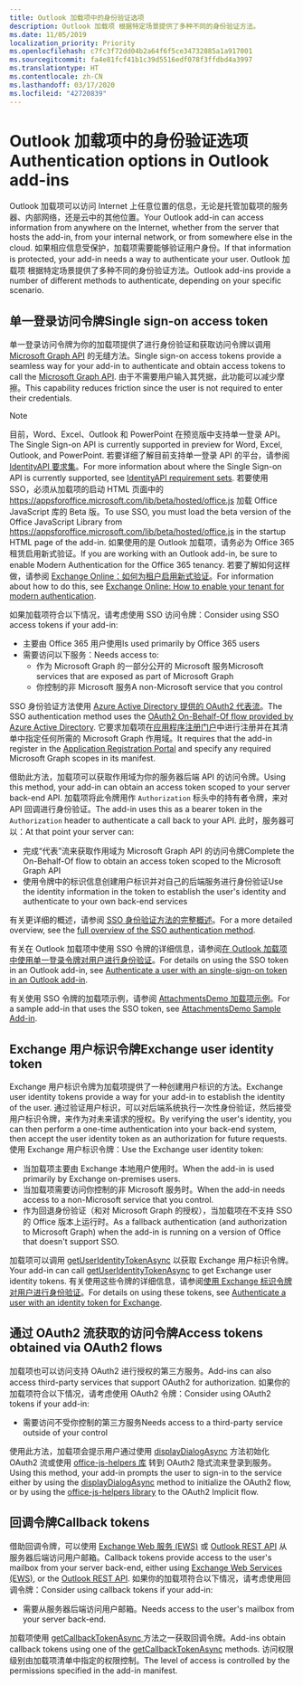 ```yaml
---
title: Outlook 加载项中的身份验证选项
description: Outlook 加载项 根据特定场景提供了多种不同的身份验证方法。
ms.date: 11/05/2019
localization_priority: Priority
ms.openlocfilehash: c7fc3f72dd04b2a64f6f5ce34732885a1a917001
ms.sourcegitcommit: fa4e81fcf41b1c39d5516edf078f3ffdbd4a3997
ms.translationtype: HT
ms.contentlocale: zh-CN
ms.lasthandoff: 03/17/2020
ms.locfileid: "42720839"
---
```

# <a name="authentication-options-in-outlook-add-ins"></a><span data-ttu-id="230f3-103">Outlook 加载项中的身份验证选项</span><span class="sxs-lookup"><span data-stu-id="230f3-103">Authentication options in Outlook add-ins</span></span>

<span data-ttu-id="230f3-104">Outlook 加载项可以访问 Internet 上任意位置的信息，无论是托管加载项的服务器、内部网络，还是云中的其他位置。</span><span class="sxs-lookup"><span data-stu-id="230f3-104">Your Outlook add-in can access information from anywhere on the Internet, whether from the server that hosts the add-in, from your internal network, or from somewhere else in the cloud.</span></span> <span data-ttu-id="230f3-105">如果相应信息受保护，加载项需要能够验证用户身份。</span><span class="sxs-lookup"><span data-stu-id="230f3-105">If that information is protected, your add-in needs a way to authenticate your user.</span></span> <span data-ttu-id="230f3-106">Outlook 加载项 根据特定场景提供了多种不同的身份验证方法。</span><span class="sxs-lookup"><span data-stu-id="230f3-106">Outlook add-ins provide a number of different methods to authenticate, depending on your specific scenario.</span></span>

## <a name="single-sign-on-access-token"></a><span data-ttu-id="230f3-107">单一登录访问令牌</span><span class="sxs-lookup"><span data-stu-id="230f3-107">Single sign-on access token</span></span>

<span data-ttu-id="230f3-108">单一登录访问令牌为你的加载项提供了进行身份验证和获取访问令牌以调用 [Microsoft Graph API](/graph/overview) 的无缝方法。</span><span class="sxs-lookup"><span data-stu-id="230f3-108">Single sign-on access tokens provide a seamless way for your add-in to authenticate and obtain access tokens to call the [Microsoft Graph API](/graph/overview).</span></span> <span data-ttu-id="230f3-109">由于不需要用户输入其凭据，此功能可以减少摩擦。</span><span class="sxs-lookup"><span data-stu-id="230f3-109">This capability reduces friction since the user is not required to enter their credentials.</span></span>

> [!NOTE]
> <span data-ttu-id="230f3-110">目前，Word、Excel、Outlook 和 PowerPoint 在预览版中支持单一登录 API。</span><span class="sxs-lookup"><span data-stu-id="230f3-110">The Single Sign-on API is currently supported in preview for Word, Excel, Outlook, and PowerPoint.</span></span> <span data-ttu-id="230f3-111">若要详细了解目前支持单一登录 API 的平台，请参阅 [IdentityAPI 要求集](../reference/requirement-sets/identity-api-requirement-sets.md)。</span><span class="sxs-lookup"><span data-stu-id="230f3-111">For more information about where the Single Sign-on API is currently supported, see [IdentityAPI requirement sets](../reference/requirement-sets/identity-api-requirement-sets.md).</span></span>
> <span data-ttu-id="230f3-112">若要使用 SSO，必须从加载项的启动 HTML 页面中的 https://appsforoffice.microsoft.com/lib/beta/hosted/office.js 加载 Office JavaScript 库的 Beta 版。</span><span class="sxs-lookup"><span data-stu-id="230f3-112">To use SSO, you must load the beta version of the Office JavaScript Library from https://appsforoffice.microsoft.com/lib/beta/hosted/office.js in the startup HTML page of the add-in.</span></span>
> <span data-ttu-id="230f3-113">如果使用的是 Outlook 加载项，请务必为 Office 365 租赁启用新式验证。</span><span class="sxs-lookup"><span data-stu-id="230f3-113">If you are working with an Outlook add-in, be sure to enable Modern Authentication for the Office 365 tenancy.</span></span> <span data-ttu-id="230f3-114">若要了解如何这样做，请参阅 [Exchange Online：如何为租户启用新式验证](https://social.technet.microsoft.com/wiki/contents/articles/32711.exchange-online-how-to-enable-your-tenant-for-modern-authentication.aspx)。</span><span class="sxs-lookup"><span data-stu-id="230f3-114">For information about how to do this, see [Exchange Online: How to enable your tenant for modern authentication](https://social.technet.microsoft.com/wiki/contents/articles/32711.exchange-online-how-to-enable-your-tenant-for-modern-authentication.aspx).</span></span>

<span data-ttu-id="230f3-115">如果加载项符合以下情况，请考虑使用 SSO 访问令牌：</span><span class="sxs-lookup"><span data-stu-id="230f3-115">Consider using SSO access tokens if your add-in:</span></span>

- <span data-ttu-id="230f3-116">主要由 Office 365 用户使用</span><span class="sxs-lookup"><span data-stu-id="230f3-116">Is used primarily by Office 365 users</span></span>
- <span data-ttu-id="230f3-117">需要访问以下服务：</span><span class="sxs-lookup"><span data-stu-id="230f3-117">Needs access to:</span></span>
    - <span data-ttu-id="230f3-118">作为 Microsoft Graph 的一部分公开的 Microsoft 服务</span><span class="sxs-lookup"><span data-stu-id="230f3-118">Microsoft services that are exposed as part of Microsoft Graph</span></span>
    - <span data-ttu-id="230f3-119">你控制的非 Microsoft 服务</span><span class="sxs-lookup"><span data-stu-id="230f3-119">A non-Microsoft service that you control</span></span>

<span data-ttu-id="230f3-120">SSO 身份验证方法使用 [Azure Active Directory 提供的 OAuth2 代表流](/azure/active-directory/develop/active-directory-v2-protocols-oauth-on-behalf-of)。</span><span class="sxs-lookup"><span data-stu-id="230f3-120">The SSO authentication method uses the [OAuth2 On-Behalf-Of flow provided by Azure Active Directory](/azure/active-directory/develop/active-directory-v2-protocols-oauth-on-behalf-of).</span></span> <span data-ttu-id="230f3-121">它要求加载项在[应用程序注册门户](https://apps.dev.microsoft.com/)中进行注册并在其清单中指定任何所需的 Microsoft Graph 作用域。</span><span class="sxs-lookup"><span data-stu-id="230f3-121">It requires that the add-in register in the [Application Registration Portal](https://apps.dev.microsoft.com/) and specify any required Microsoft Graph scopes in its manifest.</span></span>

<span data-ttu-id="230f3-122">借助此方法，加载项可以获取作用域为你的服务器后端 API 的访问令牌。</span><span class="sxs-lookup"><span data-stu-id="230f3-122">Using this method, your add-in can obtain an access token scoped to your server back-end API.</span></span> <span data-ttu-id="230f3-123">加载项将此令牌用作 `Authorization` 标头中的持有者令牌，来对 API 回调进行身份验证。</span><span class="sxs-lookup"><span data-stu-id="230f3-123">The add-in uses this as a bearer token in the `Authorization` header to authenticate a call back to your API.</span></span> <span data-ttu-id="230f3-124">此时，服务器可以：</span><span class="sxs-lookup"><span data-stu-id="230f3-124">At that point your server can:</span></span>

- <span data-ttu-id="230f3-125">完成“代表”流来获取作用域为 Microsoft Graph API 的访问令牌</span><span class="sxs-lookup"><span data-stu-id="230f3-125">Complete the On-Behalf-Of flow to obtain an access token scoped to the Microsoft Graph API</span></span>
- <span data-ttu-id="230f3-126">使用令牌中的标识信息创建用户标识并对自己的后端服务进行身份验证</span><span class="sxs-lookup"><span data-stu-id="230f3-126">Use the identity information in the token to establish the user's identity and authenticate to your own back-end services</span></span>

<span data-ttu-id="230f3-127">有关更详细的概述，请参阅 [SSO 身份验证方法的完整概述](../develop/sso-in-office-add-ins.md)。</span><span class="sxs-lookup"><span data-stu-id="230f3-127">For a more detailed overview, see the [full overview of the SSO authentication method](../develop/sso-in-office-add-ins.md).</span></span>

<span data-ttu-id="230f3-128">有关在 Outlook 加载项中使用 SSO 令牌的详细信息，请参阅[在 Outlook 加载项中使用单一登录令牌对用户进行身份验证](authenticate-a-user-with-an-sso-token.md)。</span><span class="sxs-lookup"><span data-stu-id="230f3-128">For details on using the SSO token in an Outlook add-in, see [Authenticate a user with an single-sign-on token in an Outlook add-in](authenticate-a-user-with-an-sso-token.md).</span></span>

<span data-ttu-id="230f3-129">有关使用 SSO 令牌的加载项示例，请参阅 [AttachmentsDemo 加载项示例](https://github.com/OfficeDev/outlook-add-in-attachments-demo)。</span><span class="sxs-lookup"><span data-stu-id="230f3-129">For a sample add-in that uses the SSO token, see [AttachmentsDemo Sample Add-in](https://github.com/OfficeDev/outlook-add-in-attachments-demo).</span></span>

## <a name="exchange-user-identity-token"></a><span data-ttu-id="230f3-130">Exchange 用户标识令牌</span><span class="sxs-lookup"><span data-stu-id="230f3-130">Exchange user identity token</span></span>

<span data-ttu-id="230f3-131">Exchange 用户标识令牌为加载项提供了一种创建用户标识的方法。</span><span class="sxs-lookup"><span data-stu-id="230f3-131">Exchange user identity tokens provide a way for your add-in to establish the identity of the user.</span></span> <span data-ttu-id="230f3-132">通过验证用户标识，可以对后端系统执行一次性身份验证，然后接受用户标识令牌，来作为对未来请求的授权。</span><span class="sxs-lookup"><span data-stu-id="230f3-132">By verifying the user's identity, you can then perform a one-time authentication into your back-end system, then accept the user identity token as an authorization for future requests.</span></span> <span data-ttu-id="230f3-133">使用 Exchange 用户标识令牌：</span><span class="sxs-lookup"><span data-stu-id="230f3-133">Use the Exchange user identity token:</span></span>

- <span data-ttu-id="230f3-134">当加载项主要由 Exchange 本地用户使用时。</span><span class="sxs-lookup"><span data-stu-id="230f3-134">When the add-in is used primarily by Exchange on-premises users.</span></span>
- <span data-ttu-id="230f3-135">当加载项需要访问你控制的非 Microsoft 服务时。</span><span class="sxs-lookup"><span data-stu-id="230f3-135">When the add-in needs access to a non-Microsoft service that you control.</span></span>
- <span data-ttu-id="230f3-136">作为回退身份验证（和对 Microsoft Graph 的授权），当加载项在不支持 SSO 的 Office 版本上运行时。</span><span class="sxs-lookup"><span data-stu-id="230f3-136">As a fallback authentication (and authorization to Microsoft Graph) when the add-in is running on a version of Office that doesn't support SSO.</span></span>

<span data-ttu-id="230f3-137">加载项可以调用 [getUserIdentityTokenAsync](/javascript/api/outlook/office.mailbox#getuseridentitytokenasync-callback--usercontext-) 以获取 Exchange 用户标识令牌。</span><span class="sxs-lookup"><span data-stu-id="230f3-137">Your add-in can call [getUserIdentityTokenAsync](/javascript/api/outlook/office.mailbox#getuseridentitytokenasync-callback--usercontext-) to get Exchange user identity tokens.</span></span> <span data-ttu-id="230f3-138">有关使用这些令牌的详细信息，请参阅[使用 Exchange 标识令牌对用户进行身份验证](authenticate-a-user-with-an-identity-token.md)。</span><span class="sxs-lookup"><span data-stu-id="230f3-138">For details on using these tokens, see [Authenticate a user with an identity token for Exchange](authenticate-a-user-with-an-identity-token.md).</span></span>

## <a name="access-tokens-obtained-via-oauth2-flows"></a><span data-ttu-id="230f3-139">通过 OAuth2 流获取的访问令牌</span><span class="sxs-lookup"><span data-stu-id="230f3-139">Access tokens obtained via OAuth2 flows</span></span>

<span data-ttu-id="230f3-140">加载项也可以访问支持 OAuth2 进行授权的第三方服务。</span><span class="sxs-lookup"><span data-stu-id="230f3-140">Add-ins can also access third-party services that support OAuth2 for authorization.</span></span> <span data-ttu-id="230f3-141">如果你的加载项符合以下情况，请考虑使用 OAuth2 令牌：</span><span class="sxs-lookup"><span data-stu-id="230f3-141">Consider using OAuth2 tokens if your add-in:</span></span>

- <span data-ttu-id="230f3-142">需要访问不受你控制的第三方服务</span><span class="sxs-lookup"><span data-stu-id="230f3-142">Needs access to a third-party service outside of your control</span></span>

<span data-ttu-id="230f3-143">使用此方法，加载项会提示用户通过使用 [displayDialogAsync](/javascript/api/office/office.ui#displaydialogasync-startaddress--options--callback-) 方法初始化 OAuth2 流或使用 [office-js-helpers 库](https://github.com/OfficeDev/office-js-helpers) 转到 OAuth2 隐式流来登录到服务。</span><span class="sxs-lookup"><span data-stu-id="230f3-143">Using this method, your add-in prompts the user to sign-in to the service either by using the [displayDialogAsync](/javascript/api/office/office.ui#displaydialogasync-startaddress--options--callback-) method to initialize the OAuth2 flow, or by using the [office-js-helpers library](https://github.com/OfficeDev/office-js-helpers) to the OAuth2 Implicit flow.</span></span>

## <a name="callback-tokens"></a><span data-ttu-id="230f3-144">回调令牌</span><span class="sxs-lookup"><span data-stu-id="230f3-144">Callback tokens</span></span>

<span data-ttu-id="230f3-145">借助回调令牌，可以使用 [Exchange Web 服务 (EWS)](/exchange/client-developer/exchange-web-services/explore-the-ews-managed-api-ews-and-web-services-in-exchange) 或 [Outlook REST API](/previous-versions/office/office-365-api/api/version-2.0/use-outlook-rest-api) 从服务器后端访问用户邮箱。</span><span class="sxs-lookup"><span data-stu-id="230f3-145">Callback tokens provide access to the user's mailbox from your server back-end, either using [Exchange Web Services (EWS)](/exchange/client-developer/exchange-web-services/explore-the-ews-managed-api-ews-and-web-services-in-exchange), or the [Outlook REST API](/previous-versions/office/office-365-api/api/version-2.0/use-outlook-rest-api).</span></span> <span data-ttu-id="230f3-146">如果你的加载项符合以下情况，请考虑使用回调令牌：</span><span class="sxs-lookup"><span data-stu-id="230f3-146">Consider using callback tokens if your add-in:</span></span>

- <span data-ttu-id="230f3-147">需要从服务器后端访问用户邮箱。</span><span class="sxs-lookup"><span data-stu-id="230f3-147">Needs access to the user's mailbox from your server back-end.</span></span>

<span data-ttu-id="230f3-148">加载项使用 [getCallbackTokenAsync ](../reference/objectmodel/preview-requirement-set/office.context.mailbox.md#methods)方法之一获取回调令牌。</span><span class="sxs-lookup"><span data-stu-id="230f3-148">Add-ins obtain callback tokens using one of the [getCallbackTokenAsync](../reference/objectmodel/preview-requirement-set/office.context.mailbox.md#methods) methods.</span></span> <span data-ttu-id="230f3-149">访问权限级别由加载项清单中指定的权限控制。</span><span class="sxs-lookup"><span data-stu-id="230f3-149">The level of access is controlled by the permissions specified in the add-in manifest.</span></span>
